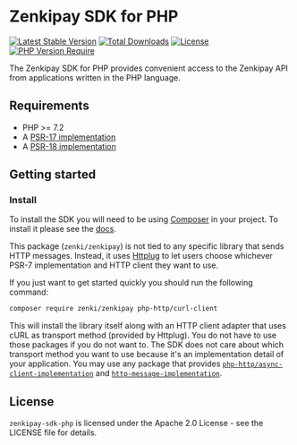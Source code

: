 # Zenkipay SDK for PHP

[![Latest Stable Version](http://poser.pugx.org/zenki/zenkipay/v)](https://packagist.org/packages/zenki/zenkipay) [![Total Downloads](http://poser.pugx.org/zenki/zenkipay/downloads)](https://packagist.org/packages/zenki/zenkipay) [![License](http://poser.pugx.org/zenki/zenkipay/license)](https://packagist.org/packages/zenki/zenkipay) [![PHP Version Require](http://poser.pugx.org/zenki/zenkipay/require/php)](https://packagist.org/packages/zenki/zenkipay)

The Zenkipay SDK for PHP provides convenient access to the Zenkipay API from applications written in the PHP language.

## Requirements

-   PHP >= 7.2
-   A [PSR-17 implementation](https://packagist.org/providers/psr/http-factory-implementation)
-   A [PSR-18 implementation](https://packagist.org/providers/psr/http-client-implementation)

## Getting started

### Install

To install the SDK you will need to be using [Composer]([https://getcomposer.org/) in your project. To install it please see the [docs](https://getcomposer.org/download/).

This package (`zenki/zenkipay`) is not tied to any specific library that sends HTTP messages. Instead, it uses [Httplug](https://github.com/php-http/httplug) to let users choose whichever PSR-7 implementation and HTTP client they want to use.

If you just want to get started quickly you should run the following command:

```bash
composer require zenki/zenkipay php-http/curl-client
```

This will install the library itself along with an HTTP client adapter that uses cURL as transport method (provided by Httplug). You do not have to use those packages if you do not want to. The SDK does not care about which transport method you want to use because it's an implementation detail of your application. You may use any package that provides [`php-http/async-client-implementation`](https://packagist.org/providers/php-http/async-client-implementation) and [`http-message-implementation`](https://packagist.org/providers/psr/http-message-implementation).

## License

`zenkipay-sdk-php` is licensed under the Apache 2.0 License - see the LICENSE file for details.

